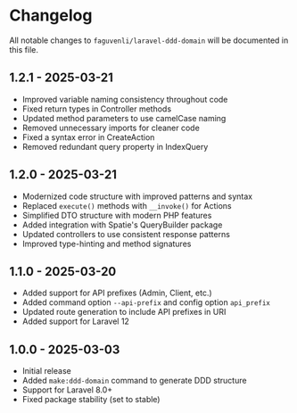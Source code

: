 # Changelog

All notable changes to `faguvenli/laravel-ddd-domain` will be documented in this file.

## 1.2.1 - 2025-03-21

- Improved variable naming consistency throughout code
- Fixed return types in Controller methods
- Updated method parameters to use camelCase naming
- Removed unnecessary imports for cleaner code
- Fixed a syntax error in CreateAction
- Removed redundant query property in IndexQuery

## 1.2.0 - 2025-03-21

- Modernized code structure with improved patterns and syntax
- Replaced `execute()` methods with `__invoke()` for Actions
- Simplified DTO structure with modern PHP features
- Added integration with Spatie's QueryBuilder package
- Updated controllers to use consistent response patterns
- Improved type-hinting and method signatures

## 1.1.0 - 2025-03-20

- Added support for API prefixes (Admin, Client, etc.)
- Added command option `--api-prefix` and config option `api_prefix`
- Updated route generation to include API prefixes in URI
- Added support for Laravel 12

## 1.0.0 - 2025-03-03

- Initial release
- Added `make:ddd-domain` command to generate DDD structure
- Support for Laravel 8.0+
- Fixed package stability (set to stable)